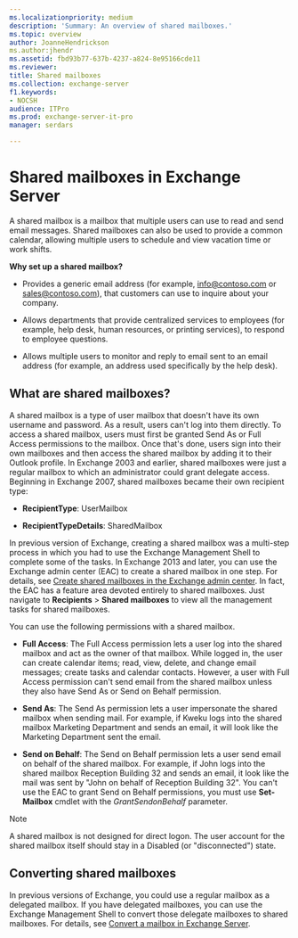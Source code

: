 ```yaml
---
ms.localizationpriority: medium
description: 'Summary: An overview of shared mailboxes.'
ms.topic: overview
author: JoanneHendrickson
ms.author:jhendr
ms.assetid: fbd93b77-637b-4237-a824-8e95166cde11
ms.reviewer: 
title: Shared mailboxes
ms.collection: exchange-server
f1.keywords:
- NOCSH
audience: ITPro
ms.prod: exchange-server-it-pro
manager: serdars

---
```


# Shared mailboxes in Exchange Server

A shared mailbox is a mailbox that multiple users can use to read and send email messages. Shared mailboxes can also be used to provide a common calendar, allowing multiple users to schedule and view vacation time or work shifts.

 **Why set up a shared mailbox?**

- Provides a generic email address (for example, info@contoso.com or sales@contoso.com), that customers can use to inquire about your company.

- Allows departments that provide centralized services to employees (for example, help desk, human resources, or printing services), to respond to employee questions.

- Allows multiple users to monitor and reply to email sent to an email address (for example, an address used specifically by the help desk).

## What are shared mailboxes?

A shared mailbox is a type of user mailbox that doesn't have its own username and password. As a result, users can't log into them directly. To access a shared mailbox, users must first be granted Send As or Full Access permissions to the mailbox. Once that's done, users sign into their own mailboxes and then access the shared mailbox by adding it to their Outlook profile. In Exchange 2003 and earlier, shared mailboxes were just a regular mailbox to which an administrator could grant delegate access. Beginning in Exchange 2007, shared mailboxes became their own recipient type:

- **RecipientType**: UserMailbox

- **RecipientTypeDetails**: SharedMailbox

In previous version of Exchange, creating a shared mailbox was a multi-step process in which you had to use the Exchange Management Shell to complete some of the tasks. In Exchange 2013 and later, you can use the Exchange admin center (EAC) to create a shared mailbox in one step. For details, see [Create shared mailboxes in the Exchange admin center](create-shared-mailboxes.md). In fact, the EAC has a feature area devoted entirely to shared mailboxes. Just navigate to **Recipients** \> **Shared mailboxes** to view all the management tasks for shared mailboxes.

You can use the following permissions with a shared mailbox.

- **Full Access**: The Full Access permission lets a user log into the shared mailbox and act as the owner of that mailbox. While logged in, the user can create calendar items; read, view, delete, and change email messages; create tasks and calendar contacts. However, a user with Full Access permission can't send email from the shared mailbox unless they also have Send As or Send on Behalf permission.

- **Send As**: The Send As permission lets a user impersonate the shared mailbox when sending mail. For example, if Kweku logs into the shared mailbox Marketing Department and sends an email, it will look like the Marketing Department sent the email.

- **Send on Behalf**: The Send on Behalf permission lets a user send email on behalf of the shared mailbox. For example, if John logs into the shared mailbox Reception Building 32 and sends an email, it look like the mail was sent by "John on behalf of Reception Building 32". You can't use the EAC to grant Send on Behalf permissions, you must use **Set-Mailbox** cmdlet with the _GrantSendonBehalf_ parameter.

> [!NOTE]
> A shared mailbox is not designed for direct logon. The user account for the shared mailbox itself should stay in a Disabled (or "disconnected") state.

## Converting shared mailboxes

In previous versions of Exchange, you could use a regular mailbox as a delegated mailbox. If you have delegated mailboxes, you can use the Exchange Management Shell to convert those delegate mailboxes to shared mailboxes. For details, see [Convert a mailbox in Exchange Server](../../recipients/user-mailboxes/convert-mailboxes.md).
